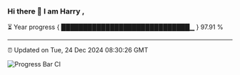 ### Hi there 👋 I am Harry , 

⏳ Year progress { █████████████████████████████▁ } 97.91 %

---

⏰ Updated on Tue, 24 Dec 2024 08:30:26 GMT

![Progress Bar CI](https://github.com/duykhang68/duykhang68/workflows/Progress%20Bar%20CI/badge.svg)
